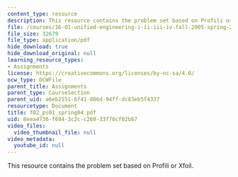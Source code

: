```yaml
---
content_type: resource
description: This resource contains the problem set based on Profili or Xfoil.
file: /courses/16-01-unified-engineering-i-ii-iii-iv-fall-2005-spring-2006/8eea4736f6943c2cc26033f70cf02b67_f02_ps01_spring04.pdf
file_size: 32679
file_type: application/pdf
hide_download: true
hide_download_original: null
learning_resource_types:
- Assignments
license: https://creativecommons.org/licenses/by-nc-sa/4.0/
ocw_type: OCWFile
parent_title: Assignments
parent_type: CourseSection
parent_uid: a6eb2151-6f41-806d-94ff-dc83eb5f4337
resourcetype: Document
title: f02_ps01_spring04.pdf
uid: 8eea4736-f694-3c2c-c260-33f70cf02b67
video_files:
  video_thumbnail_file: null
video_metadata:
  youtube_id: null
---
```

This resource contains the problem set based on Profili or Xfoil.